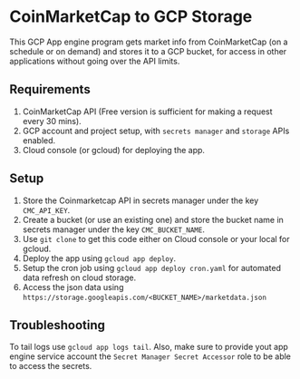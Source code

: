 # CoinMarketCap to GCP Storage
This GCP App engine program gets market info from CoinMarketCap (on a schedule or on demand) and stores it to a GCP bucket, for access in other applications without going over the API limits.

## Requirements
1. CoinMarketCap API (Free version is sufficient for making a request every 30 mins).
2. GCP account and project setup, with `secrets manager` and `storage` APIs enabled.
3. Cloud console (or gcloud) for deploying the app.

## Setup
1. Store the Coinmarketcap API in secrets manager under the key `CMC_API_KEY`.
2. Create a bucket (or use an existing one) and store the bucket name in secrets manager under the key `CMC_BUCKET_NAME`.
3. Use `git clone` to get this code either on Cloud console or your local for gcloud.
4. Deploy the app using `gcloud app deploy`.
5. Setup the cron job using `gcloud app deploy cron.yaml` for automated data refresh on cloud storage.
6. Access the json data using `https://storage.googleapis.com/<BUCKET_NAME>/marketdata.json`

## Troubleshooting
To tail logs use `gcloud app logs tail`. Also, make sure to provide yout app engine service account the `Secret Manager Secret Accessor` role to be able to access the secrets.

